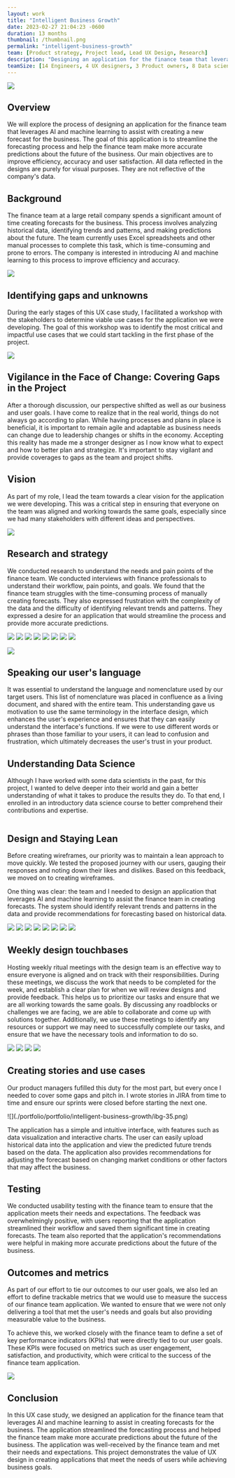 ```yaml
---
layout: work
title: "Intelligent Business Growth"
date: 2023-02-27 21:04:23 -0600
duration: 13 months
thumbnail: /thumbnail.png
permalink: "intelligent-business-growth"
team: [Product strategy, Project lead, Lead UX Design, Research]
description: "Designing an application for the finance team that leverages AI and machine learning to assist with creating a new forecast for the business."
teamSize: [14 Engineers, 4 UX designers, 3 Product owners, 8 Data scientists]
---
```


![](./portfolio/portfolio/intelligent-business-growth/thumbnail.png)

<div class="grid-6 grid-1-mobile">
  <div>
    <h2>Overview</h2>
    <p>We will explore the process of designing an application for the finance team that leverages AI and machine learning to assist with creating a new forecast for the business. The goal of this application is to streamline the forecasting process and help the finance team make more accurate predictions about the future of the business. Our main objectives are to improve efficiency, accuracy and user satisfaction. All data reflected in the designs are purely for visual purposes. They are not reflective of the company's data.</p>
  </div>
  <div>
    <h2>Background</h2>
    <p>The finance team at a large retail company spends a significant amount of time creating forecasts for the business. This process involves analyzing historical data, identifying trends and patterns, and making predictions about the future. The team currently uses Excel spreadsheets and other manual processes to complete this task, which is time-consuming and prone to errors. The company is interested in introducing AI and machine learning to this process to improve efficiency and accuracy.</p>
  </div>
</div>

![](./portfolio/portfolio/intelligent-business-growth/ibg-33.png)

## Identifying gaps and unknowns

During the early stages of this UX case study, I facilitated a workshop with the stakeholders to determine viable use cases for the application we were developing. The goal of this workshop was to identify the most critical and impactful use cases that we could start tackling in the first phase of the project.

![](./portfolio/portfolio/intelligent-business-growth/ibg-12.png)

<div class="grid-6 grid-1-mobile">
  <h2>Vigilance in the Face of Change: Covering Gaps in the Project</h2>
  <p>After a thorough discussion, our perspective shifted as well as our business and user goals. I have come to realize that in the real world, things do not always go according to plan. While having processes and plans in place is beneficial, it is important to remain agile and adaptable as business needs can change due to leadership changes or shifts in the economy. Accepting this reality has made me a stronger designer as I now know what to expect and how to better plan and strategize. It's important to stay vigilant and provide coverages to gaps as the team and project shifts.</p>
</div>

<div class="grid-6 grid-1-mobile">
  <h2>Vision</h2>
  <p>As part of my role, I lead the team towards a clear vision for the application we were developing. This was a critical step in ensuring that everyone on the team was aligned and working towards the same goals, especially since we had many stakeholders with different ideas and perspectives.</p>
</div>

![](./portfolio/portfolio/intelligent-business-growth/ibg-17.png)

<div class="grid-6 grid-1-mobile">
  <h2>Research and strategy</h2>
  <p>We conducted research to understand the needs and pain points of the finance team. We conducted interviews with finance professionals to understand their workflow, pain points, and goals. We found that the finance team struggles with the time-consuming process of manually creating forecasts. They also expressed frustration with the complexity of the data and the difficulty of identifying relevant trends and patterns. They expressed a desire for an application that would streamline the process and provide more accurate predictions.</p>
</div>

![](./portfolio/portfolio/intelligent-business-growth/ibg-34.png)
![](./portfolio/portfolio/intelligent-business-growth/ibg-21.png)
![](./portfolio/portfolio/intelligent-business-growth/ibg-1.png)
![](./portfolio/portfolio/intelligent-business-growth/ibg-7.png)
![](./portfolio/portfolio/intelligent-business-growth/ibg-8.png)
![](./portfolio/portfolio/intelligent-business-growth/ibg-14.png)
![](./portfolio/portfolio/intelligent-business-growth/ibg-4.png)
![](./portfolio/portfolio/intelligent-business-growth/ibg-5.png)

<!-- ![](./portfolio/portfolio/intelligent-business-growth/ibg-29.png) -->

![](./portfolio/portfolio/intelligent-business-growth/ibg-24.png)

<div class="grid-6 grid-1-mobile">
  <h2>Speaking our user's language</h2>
  <p>It was essential to understand the language and nomenclature used by our target users. This list of nomenclature was placed in confluence as a living document, and shared with the entire team. This understanding gave us motivation to use the same terminology in the interface design, which enhances the user's experience and ensures that they can easily understand the interface's functions. If we were to use different words or phrases than those familiar to your users, it can lead to confusion and frustration, which ultimately decreases the user's trust in your product.</p>
</div>

<div class="grid-6 grid-1-mobile spacing-2-0">
  <div>
    <h2>Understanding Data Science</h2>
    <p>Although I have worked with some data scientists in the past, for this project, I wanted to delve deeper into their world and gain a better understanding of what it takes to produce the results they do. To that end, I enrolled in an introductory data science course to better comprehend their contributions and expertise.</p>
  </div>
  <div>
    <img src="./portfolio/portfolio/intelligent-business-growth/ibg-36.png" alt="">
  </div>
</div>

<div class="grid-6 grid-1-mobile">
  <h2>Design and Staying Lean</h2>
  <div>
    <p>Before creating wireframes, our priority was to maintain a lean approach to move quickly. We tested the proposed journey with our users, gauging their responses and noting down their likes and dislikes. Based on this feedback, we moved on to creating wireframes.</p>
    <p>One thing was clear: the team and I needed to design an application that leverages AI and machine learning to assist the finance team in creating forecasts. The system should identify relevant trends and patterns in the data and provide recommendations for forecasting based on historical data.</p>
  </div>
</div>

![](./portfolio/portfolio/intelligent-business-growth/ibg-15.png)
![](./portfolio/portfolio/intelligent-business-growth/ibg-10.png)
![](./portfolio/portfolio/intelligent-business-growth/ibg-9.png)
![](./portfolio/portfolio/intelligent-business-growth/ibg-2.png)
![](./portfolio/portfolio/intelligent-business-growth/ibg-16.png)
![](./portfolio/portfolio/intelligent-business-growth/ibg-3.png)
![](./portfolio/portfolio/intelligent-business-growth/ibg-6.png)
![](./portfolio/portfolio/intelligent-business-growth/ibg-28.png)

<div class="grid-6 grid-1-mobile">
  <h2>Weekly design touchbases</h2>
  <p>Hosting weekly ritual meetings with the design team is an effective way to ensure everyone is aligned and on track with their responsibilities. During these meetings, we discuss the work that needs to be completed for the week, and establish a clear plan for when we will review designs and provide feedback. This helps us to prioritize our tasks and ensure that we are all working towards the same goals. By discussing any roadblocks or challenges we are facing, we are able to collaborate and come up with solutions together. Additionally, we use these meetings to identify any resources or support we may need to successfully complete our tasks, and ensure that we have the necessary tools and information to do so. </p>
</div>

![](./portfolio/portfolio/intelligent-business-growth/ibg-23.png)
![](./portfolio/portfolio/intelligent-business-growth/ibg-25.png)
![](./portfolio/portfolio/intelligent-business-growth/ibg-26.png)
![](./portfolio/portfolio/intelligent-business-growth/ibg-27.png)

<div class="grid-6 grid-1-mobile">
  <h2>Creating stories and use cases</h2>
  <p>Our product managers fufilled this duty for the most part, but every once I needed to cover some gaps and pitch in. I wrote stories in JIRA from time to time and ensure our sprints were closed before starting the next one.</p>
</div>
![](./portfolio/portfolio/intelligent-business-growth/ibg-35.png)

<!-- ![](./portfolio/portfolio/intelligent-business-growth/ibg-20.png) -->

The application has a simple and intuitive interface, with features such as data visualization and interactive charts. The user can easily upload historical data into the application and view the predicted future trends based on the data. The application also provides recommendations for adjusting the forecast based on changing market conditions or other factors that may affect the business.

<div class="grid-6 grid-1-mobile">
  <h2>Testing</h2>
  <p>We conducted usability testing with the finance team to ensure that the application meets their needs and expectations. The feedback was overwhelmingly positive, with users reporting that the application streamlined their workflow and saved them significant time in creating forecasts. The team also reported that the application's recommendations were helpful in making more accurate predictions about the future of the business.</p>
</div>

<!-- ![](./portfolio/portfolio/intelligent-business-growth/ibg-13.png) -->

<div class="grid-6 grid-1-mobile">
  <h2>Outcomes and metrics</h2>
  <div>
    <p>As part of our effort to tie our outcomes to our user goals, we also led an effort to define trackable metrics that we would use to measure the success of our finance team application. We wanted to ensure that we were not only delivering a tool that met the user's needs and goals but also providing measurable value to the business.</p>
    <p>To achieve this, we worked closely with the finance team to define a set of key performance indicators (KPIs) that were directly tied to our user goals. These KPIs were focused on metrics such as user engagement, satisfaction, and productivity, which were critical to the success of the finance team application.</p>
  </div>
</div>

![](./portfolio/portfolio/intelligent-business-growth/ibg-19.png)

<div class="grid-6 grid-1-mobile">
  <h2>Conclusion</h2>
  <p>In this UX case study, we designed an application for the finance team that leverages AI and machine learning to assist in creating forecasts for the business. The application streamlined the forecasting process and helped the finance team make more accurate predictions about the future of the business. The application was well-received by the finance team and met their needs and expectations. This project demonstrates the value of UX design in creating applications that meet the needs of users while achieving business goals.</p>
</div>
